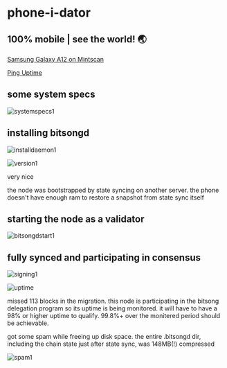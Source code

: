 # phone-i-dator
## 100% mobile | see the world! 🌏

[Samsung Galaxy A12 on Mintscan](https://www.mintscan.io/bitsong/validators/bitsongvaloper1wq3hjdygz9n84z826p56zft0e45kmlfrnsy4p4)

[Ping Uptime](https://ping.pub/bitsong/uptime)

## some system specs

![systemspecs1](https://user-images.githubusercontent.com/98429202/183549993-a0256005-d358-43a2-8423-44d517b5af33.jpg)

## installing bitsongd

![installdaemon1](https://user-images.githubusercontent.com/98429202/183550470-946b5136-f6d8-46bb-8351-c5fa94fc3323.jpg)

![version1](https://user-images.githubusercontent.com/98429202/183550551-03a78072-ba6e-4dbf-a45c-7007a0953a50.jpg)

very nice

the node was bootstrapped by state syncing on another server. the phone doesn't have enough ram to restore a snapshot from state sync itself

## starting the node as a validator

![bitsongdstart1](https://user-images.githubusercontent.com/98429202/183550645-428b501e-713c-4766-843d-e33b17260f1c.jpg)

## fully synced and participating in consensus

![signing1](https://user-images.githubusercontent.com/98429202/183550796-adabc686-cb05-4341-9077-acdcbbb150a7.jpg)

![uptime](https://user-images.githubusercontent.com/98429202/183549623-7ad65a57-afff-4e95-9fd6-55b2d670d6c1.jpg)

missed 113 blocks in the migration. this node is participating in the bitsong delegation program so its uptime is being monitored. it will have to have a 98% or higher uptime to qualify. 99.8%+ over the monitered period should be achievable. 

got some spam while freeing up disk space. the entire .bitsongd dir, including the chain state just after state sync, was 148MB(!) compressed

![spam1](https://user-images.githubusercontent.com/98429202/183551051-33b44efe-c9ff-44a7-ae2b-cdfd57de07f0.jpg)

